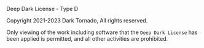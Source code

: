 Deep Dark License - Type D

Copyright 2021-2023 Dark Tornado, All rights reserved.

Only viewing of the work including software that the `Deep Dark License` has been applied is permitted, and all other activities are prohibited.